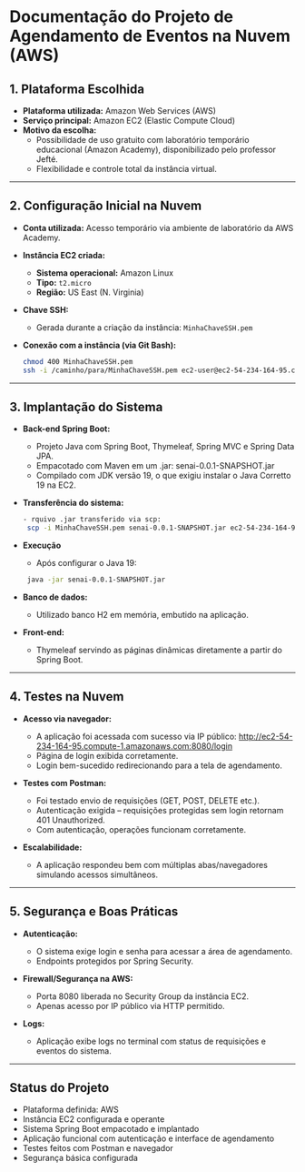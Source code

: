 # Documentação do Projeto de Agendamento de Eventos na Nuvem (AWS)

## 1. Plataforma Escolhida

- **Plataforma utilizada:** Amazon Web Services (AWS)
- **Serviço principal:** Amazon EC2 (Elastic Compute Cloud)
- **Motivo da escolha:**
    - Possibilidade de uso gratuito com laboratório temporário educacional (Amazon Academy), disponibilizado pelo professor Jefté.
    - Flexibilidade e controle total da instância virtual.

---

## 2. Configuração Inicial na Nuvem

- **Conta utilizada:** Acesso temporário via ambiente de laboratório da AWS Academy.
- **Instância EC2 criada:**
    - **Sistema operacional:** Amazon Linux
    - **Tipo:** `t2.micro`
    - **Região:** US East (N. Virginia)

- **Chave SSH:**
    - Gerada durante a criação da instância: `MinhaChaveSSH.pem`

- **Conexão com a instância (via Git Bash):**
  ```bash
  chmod 400 MinhaChaveSSH.pem
  ssh -i /caminho/para/MinhaChaveSSH.pem ec2-user@ec2-54-234-164-95.compute-1.amazonaws.com

---
## 3. Implantação do Sistema

- **Back-end Spring Boot:**
    -   Projeto Java com Spring Boot, Thymeleaf, Spring MVC e Spring Data JPA.
    -   Empacotado com Maven em um .jar: senai-0.0.1-SNAPSHOT.jar
    - Compilado com JDK versão 19, o que exigiu instalar o Java Corretto 19 na EC2.

- **Transferência do sistema:**
     ```bash
    - rquivo .jar transferido via scp:
      scp -i MinhaChaveSSH.pem senai-0.0.1-SNAPSHOT.jar ec2-54-234-164-95.compute-1.amazonaws.com

- **Execução**
    - Após configurar o Java 19: 
     ```bash
      java -jar senai-0.0.1-SNAPSHOT.jar

- **Banco de dados:**
    - Utilizado banco H2 em memória, embutido na aplicação.
- **Front-end:**
    - Thymeleaf servindo as páginas dinâmicas diretamente a partir do Spring Boot.
---

## 4. Testes na Nuvem

-   **Acesso via navegador:**
    - A aplicação foi acessada com sucesso via IP público:
      http://ec2-54-234-164-95.compute-1.amazonaws.com:8080/login
    - Página de login exibida corretamente.
    - Login bem-sucedido redirecionando para a tela de agendamento.

-   **Testes com Postman:**
    - Foi testado envio de requisições (GET, POST, DELETE etc.).
    - Autenticação exigida – requisições protegidas sem login retornam 401 Unauthorized.
    - Com autenticação, operações funcionam corretamente.

-   **Escalabilidade:**
    - A aplicação respondeu bem com múltiplas abas/navegadores simulando acessos simultâneos.
---
## 5. Segurança e Boas Práticas

- **Autenticação:**
    - O sistema exige login e senha para acessar a área de agendamento.
    - Endpoints protegidos por Spring Security.

-   **Firewall/Segurança na AWS:**
    - Porta 8080 liberada no Security Group da instância EC2.
    - Apenas acesso por IP público via HTTP permitido.

- **Logs:**
    - Aplicação exibe logs no terminal com status de requisições e eventos do sistema.
---
## Status do Projeto

-   Plataforma definida: AWS
-   Instância EC2 configurada e operante
-   Sistema Spring Boot empacotado e implantado
-   Aplicação funcional com autenticação e interface de agendamento
-   Testes feitos com Postman e navegador
- Segurança básica configurada